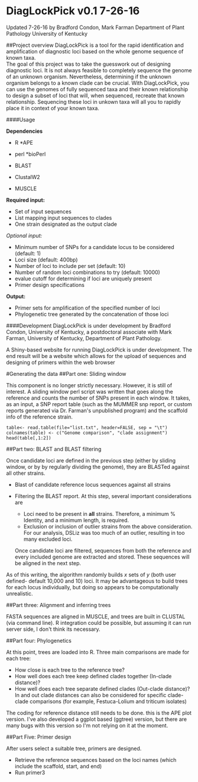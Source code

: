 # DiagLockPick v0.1  7-26-16
Updated 7-26-16 by Bradford Condon, Mark Farman
Department of Plant Pathology
University of Kentucky

##Project overview
DiagLockPick is a tool for the rapid identification and amplification of diagnostic loci based on the whole genome sequence of known taxa.  
The goal of this project was to take the guesswork out of designing diagnostic loci.  It is not always feasible to completely sequence the genome of an unknown organism.  Nevertheless, determining if the unknown organism belongs to a known clade can be crucial.  With DiagLockPick, you can use the genomes of fully sequenced taxa and their known relationship to design a subset of loci that will, when sequenced, recreate that known relationship.  Sequencing these loci in unkown taxa will all you to rapidly place it in context of your known taxa.

####Usage

**Dependencies**

* R
  *APE
  
* perl
  *bioPerl

* BLAST
* ClustalW2
* MUSCLE


**Required input:**

* Set of input sequences
* List mapping input sequences to clades
* One strain designated as the output clade

*Optional input:*

* Minimum number of SNPs for a candidate locus to be considered (default: 1)
* Loci size (default: 400bp)
* Number of loci to include per set (default: 10)
* Number of random loci combinations to try (default: 10000)
* evalue cutoff for determining if loci are uniquely present
* Primer design specifications

**Output:**

* Primer sets for amplification of the specified number of loci
* Phylogenetic tree generated by the concatenation of those loci

####Development
DiagLockPick is under development by Bradford Condon, University of Kentucky, a postdoctoral associate with Mark Farman, University of Kentucky, Department of Plant Pathology.

A Shiny-based website for running DiagLockPick is under development.  The end result will be a website which allows for the upload of sequences and designing of primers within the web browser

#Generating the data
##Part one: Sliding window

This component is no longer strictly necessary.  However, it is still of interest.
A sliding window perl script was written that goes along the reference and counts the number of SNPs present in each window.
It takes, as an input, a SNP report table (such as the MUMMER snp report, or custom reports generated via Dr. Farman's unpublished program) and the scaffold info of the reference strain.

```{r}
table<- read.table(file="list.txt", header=FALSE, sep = "\t")
colnames(table) <- c("Genome comparison", "clade assignment")
head(table[,1:2])
```

##Part two: BLAST and BLAST filtering

Once candidate loci are defined in the previous step (either by sliding window, or by by regularly dividing the genome), they are BLASTed against all other strains.

* Blast of candidate reference locus sequences against all strains
* Filtering the BLAST report.  At this step, several important considerations are
  * Loci need to be present in **all** strains.  Therefore, a minimum % Identity, and a minimum length, is required.
  * Exclusion or inclusion of outlier strains from the above consideration.  For our analysis, DSLiz was too much of an outlier, resulting in too many excluded loci.
  
  Once candidate loci are filtered, sequences from both the reference and every included genome are extracted and stored.  These sequences will be aligned in the next step.
  
As of this writing, the algorithm randomly builds *x* sets of *y* (both user defined- default 10,000 and 10) loci.  It may be advantageous to build trees for each locus individually, but doing so appears to be computationally unrealistic.

##Part three: Alignment and inferring trees

FASTA sequences are aligned in MUSCLE, and trees are built in CLUSTAL (via command line).
R integration could be possible, but assuming it can run server side, I don't think its necessary.

##Part four: Phylogenetics

At this point, trees are loaded into R.  Three main comparisons are made for each tree:

* How close is each tree to the reference tree?
* How well does each tree keep defined clades together (In-clade distance)?
* How well does each tree separate defined clades (Out-clade distance)?
In and out clade distances can also be considered for specific clade-clade comparisons (for example, Festuca-Lolium and triticum isolates)

The coding for reference distance still needs to be done.
this is the APE plot version.  I've also developed a ggplot based (ggtree) version, but there are many bugs with this version so I'm not relying on it at the moment.


##Part Five: Primer design

After users select a suitable tree, primers are designed. 

* Retrieve the reference sequences based on the loci names (which include the scaffold, start, and end)
* Run primer3

